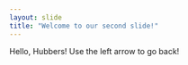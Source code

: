 ```yaml
---
layout: slide
title: "Welcome to our second slide!"
---
```

Hello, Hubbers!
Use the left arrow to go back!
